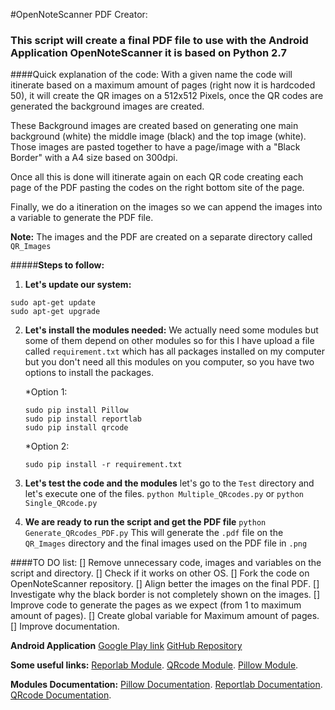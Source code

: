 #OpenNoteScanner PDF Creator:
### This script will create a final PDF file to use with the Android Application OpenNoteScanner it is based on Python 2.7

####Quick explanation of the code:
With a given name the code will itinerate based on a maximum amount of pages (right now it is hardcoded 50), it will create the QR images on a 512x512 Pixels, once the QR codes are generated the background images are created.

These Background images are created based on generating one main background (white) the middle image (black) and the top image (white). Those images are pasted together to have a page/image with a "Black Border" with a A4 size based on 300dpi.

Once all this is done will itinerate again on each QR code creating each page of the PDF pasting the codes on the right bottom site of the page.

Finally, we do a itineration on the images so we can append the images into a variable to generate the PDF file.

**Note:** The images and the PDF are created on a separate directory called ```QR_Images```

#####**Steps to follow:**
1. **Let's update our system:**

```
sudo apt-get update
sudo apt-get upgrade
```

2. **Let's install the modules needed:**
We actually need some modules but some of them depend on other modules so for this I have upload a file called ```requirement.txt``` which has all packages installed on my computer but you don't need all this modules on you computer, so you have two options to install the packages.

	*Option 1:
	```
	sudo pip install Pillow
	sudo pip install reportlab
	sudo pip install qrcode
	```
	*Option 2:
	```
	sudo pip install -r requirement.txt
	```
3. **Let's test the code and the modules**
let's go to the ```Test``` directory and let's execute one of the files.
```python Multiple_QRcodes.py``` or ```python Single_QRcode.py```

4. **We are ready to run the script and get the PDF file**
```python Generate_QRcodes_PDF.py```
This will generate the ```.pdf``` file on the ```QR_Images``` directory and the final images used on the  PDF file in ```.png``` 

####TO DO list:
[] Remove unnecessary code, images and variables on the script and directory.
[] Check if it works on other OS. 
[] Fork the code on OpenNoteScanner repository.
[] Align better the images on the final PDF.
[] Investigate why the black border is not completely shown on the images.
[] Improve code to generate the pages as we expect (from 1 to maximum amount of pages).
[] Create global variable for Maximum amount of pages.
[] Improve documentation.


**Android Application**
[Google Play link](https://play.google.com/store/apps/details?id=com.todobom.opennotescanner&utm_source=global_co&utm_medium=prtnr&utm_content=Mar2515&utm_campaign=PartBadge&pcampaignid=MKT-Other-global-all-co-prtnr-py-PartBadge-Mar2515-1)
[GitHub Repository](https://github.com/ctodobom/OpenNoteScanner)

**Some useful links:**
[Reporlab Module](https://pypi.python.org/pypi/reportlab/2.7).
[QRcode Module](https://pypi.python.org/pypi/qrcode/2.7).
[Pillow Module](https://pypi.python.org/pypi/Pillow/2.7.0).

**Modules Documentation:**
[Pillow Documentation](http://pillow.readthedocs.io/en/3.0.x/installation.html).
[Reportlab Documentation](https://www.reportlab.com/docs/reportlab-userguide.pdf).
[QRcode Documentation](https://github.com/lincolnloop/python-qrcode).
